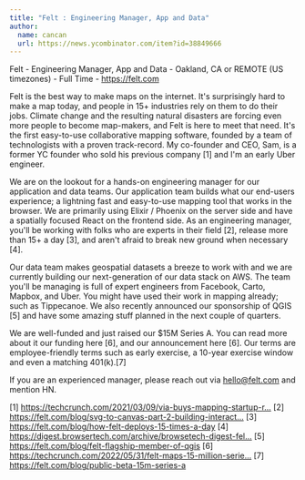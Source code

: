 ```yaml
---
title: "Felt : Engineering Manager, App and Data"
author:
  name: cancan
  url: https://news.ycombinator.com/item?id=38849666
---
```

Felt - Engineering Manager, App and Data - Oakland, CA or REMOTE (US timezones) - Full Time - <a href="https:&#x2F;&#x2F;felt.com" rel="nofollow">https:&#x2F;&#x2F;felt.com</a>

Felt is the best way to make maps on the internet. It&#x27;s surprisingly hard to make a map today, and people in 15+ industries rely on them to do their jobs. Climate change and the resulting natural disasters are forcing even more people to become map-makers, and Felt is here to meet that need. It&#x27;s the first easy-to-use collaborative mapping software, founded by a team of technologists with a proven track-record. My co-founder and CEO, Sam, is a former YC founder who sold his previous company [1] and I&#x27;m an early Uber engineer.

We are on the lookout for a hands-on engineering manager for our application and data teams. Our application team builds what our end-users experience; a lightning fast and easy-to-use mapping tool that works in the browser. We are primarily using Elixir &#x2F; Phoenix on the server side and have a spatially focused React on the frontend side. As an engineering manager, you&#x27;ll be working with folks who are experts in their field [2], release more than 15+ a day [3], and aren&#x27;t afraid to break new ground when necessary [4].

Our data team makes geospatial datasets a breeze to work with and we are currently building our next-generation of our data stack on AWS. The team you&#x27;ll be managing is full of expert engineers from Facebook, Carto, Mapbox, and Uber. You might have used their work in mapping already; such as Tippecanoe. We also recently announced our sponsorship of QGIS [5] and have some amazing stuff planned in the next couple of quarters.

We are well-funded and just raised our $15M Series A. You can read more about it our funding here [6], and our announcement here [6]. Our terms are employee-friendly terms such as early exercise, a 10-year exercise window and even a matching 401(k).[7]

If you are an experienced manager, please reach out via hello@felt.com and mention HN.

[1] <a href="https:&#x2F;&#x2F;techcrunch.com&#x2F;2021&#x2F;03&#x2F;09&#x2F;via-buys-mapping-startup-remix-for-100-million&#x2F;" rel="nofollow">https:&#x2F;&#x2F;techcrunch.com&#x2F;2021&#x2F;03&#x2F;09&#x2F;via-buys-mapping-startup-r...</a>
[2] <a href="https:&#x2F;&#x2F;felt.com&#x2F;blog&#x2F;svg-to-canvas-part-2-building-interactions" rel="nofollow">https:&#x2F;&#x2F;felt.com&#x2F;blog&#x2F;svg-to-canvas-part-2-building-interact...</a>
[3] <a href="https:&#x2F;&#x2F;felt.com&#x2F;blog&#x2F;how-felt-deploys-15-times-a-day" rel="nofollow">https:&#x2F;&#x2F;felt.com&#x2F;blog&#x2F;how-felt-deploys-15-times-a-day</a>
[4] <a href="https:&#x2F;&#x2F;digest.browsertech.com&#x2F;archive&#x2F;browsetech-digest-felt-is-making-browsers-make&#x2F;" rel="nofollow">https:&#x2F;&#x2F;digest.browsertech.com&#x2F;archive&#x2F;browsetech-digest-fel...</a>
[5] <a href="https:&#x2F;&#x2F;felt.com&#x2F;blog&#x2F;felt-flagship-member-of-qgis" rel="nofollow">https:&#x2F;&#x2F;felt.com&#x2F;blog&#x2F;felt-flagship-member-of-qgis</a>
[6] <a href="https:&#x2F;&#x2F;techcrunch.com&#x2F;2022&#x2F;05&#x2F;31&#x2F;felt-maps-15-million-series-a&#x2F;" rel="nofollow">https:&#x2F;&#x2F;techcrunch.com&#x2F;2022&#x2F;05&#x2F;31&#x2F;felt-maps-15-million-serie...</a>
[7] <a href="https:&#x2F;&#x2F;felt.com&#x2F;blog&#x2F;public-beta-15m-series-a" rel="nofollow">https:&#x2F;&#x2F;felt.com&#x2F;blog&#x2F;public-beta-15m-series-a</a>
